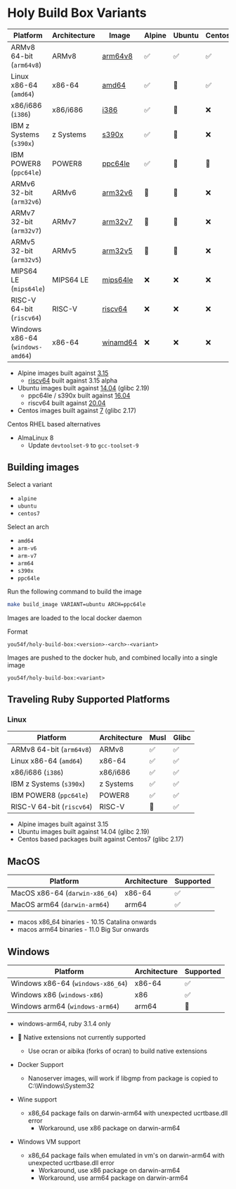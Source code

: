 # Holy Build Box Variants

| Platform                 | Architecture | Image                                      | Alpine | Ubuntu | Centos
|--------------------------|--------------|--------------------------------------------|-----------|-----------|-----------|
| ARMv8 64-bit (`arm64v8`) | ARMv8        | [arm64v8](https://hub.docker.com/u/arm64v8/) | ✅  |✅ |✅ |
| Linux x86-64 (`amd64`)   | x86-64       | [amd64](https://hub.docker.com/u/amd64/)     | ✅  |🚧 |✅ |
| x86/i686 (`i386`)        | x86/i686     | [i386](https://hub.docker.com/u/i386/)       | ✅  |🚧 |❌ |
| IBM z Systems (`s390x`)  | z Systems    | [s390x](https://hub.docker.com/u/s390x/)     | ✅  |🚧 |❌ |
| IBM POWER8 (`ppc64le`)   | POWER8       | [ppc64le](https://hub.docker.com/u/ppc64le/) | ✅  |🚧 |🚧 |
| ARMv6 32-bit (`arm32v6`) | ARMv6        | [arm32v6](https://hub.docker.com/u/arm32v6/) | 🚧  |🚧 |❌|
| ARMv7 32-bit (`arm32v7`) | ARMv7        | [arm32v7](https://hub.docker.com/u/arm32v7/) | 🚧  |🚧 |❌|
| ARMv5 32-bit (`arm32v5`) | ARMv5        | [arm32v5](https://hub.docker.com/u/arm32v5/) | 🚧  |🚧 |❌|
| MIPS64 LE (`mips64le`)   | MIPS64 LE    | [mips64le](https://hub.docker.com/u/mips64le/) | ❌ | ❌|❌|
| RISC-V 64-bit (`riscv64`) | RISC-V       | [riscv64](https://hub.docker.com/u/riscv64/) | ❌ | ❌ |❌|
| Windows x86-64 (`windows-amd64`) | x86-64 | [winamd64](https://hub.docker.com/u/winamd64/) | ❌   |❌ |❌|

- Alpine images built against [3.15](https://hub.docker.com/layers/library/alpine/3.15/images/sha256-26284c09912acfc5497b462c5da8a2cd14e01b4f3ffa876596f5289dd8eab7f2)
  - [riscv64](https://hub.docker.com/layers/riscv64/alpine/20210804/images/sha256-2387fa34569bac5a2745bbe536105834be0c5a72be9d0fa1c793403672c220a2?context=explore) built against 3.15 alpha 
- Ubuntu images built against [14.04](https://hub.docker.com/layers/library/ubuntu/14.04/images/sha256-534255069ef3adf1c7a555fd9f614845ab66c61ef9846e438d86e12ae8c89b88) (glibc 2.19)
  - ppc64le / s390x built against [16.04](https://hub.docker.com/layers/library/ubuntu/16.04/images/sha256-a3785f78ab8547ae2710c89e627783cfa7ee7824d3468cae6835c9f4eae23ff7)
  - riscv64 built against [20.04](https://hub.docker.com/layers/riscv64/ubuntu/20.04/images/sha256-c0e96f609e5f128bdb6d24d21d3bf0a9af6f17234976fa574dad7146a0f97fb2?context=explore)
- Centos images built against [7](https://hub.docker.com/layers/library/centos/7/images/sha256-dead07b4d8ed7e29e98de0f4504d87e8880d4347859d839686a31da35a3b532f?context=explore) (glibc 2.17)

Centos RHEL based alternatives

- AlmaLinux 8
  - Update `devtoolset-9` to `gcc-toolset-9`

## Building images

Select a variant

- `alpine`
- `ubuntu`
- `centos7`

Select an arch

- `amd64`
- `arm-v6`
- `arm-v7`
- `arm64`
- `s390x`
- `ppc64le`

Run the following command to build the image

```bash
make build_image VARIANT=ubuntu ARCH=ppc64le
```

Images are loaded to the local docker daemon

Format

`you54f/holy-build-box:<version>-<arch>-<variant>`

Images are pushed to the docker hub, and combined locally into a single image

`you54f/holy-build-box:<variant>`

## Traveling Ruby Supported Platforms

### Linux

| Platform                 | Architecture  | Musl | Glibc
|--------------------------|---------------|------|-------
| ARMv8 64-bit (`arm64v8`) | ARMv8         |  ✅  | ✅
| Linux x86-64 (`amd64`)   | x86-64        |  ✅  | ✅
| x86/i686 (`i386`)        | x86/i686      |  ✅  | ✅
| IBM z Systems (`s390x`)  | z Systems     |  ✅  | ✅
| IBM POWER8 (`ppc64le`)   | POWER8        |  ✅  | ✅
| RISC-V 64-bit (`riscv64`)| RISC-V        |  🚧  | ✅ 

- Alpine images built against 3.15
- Ubuntu images built against 14.04 (glibc 2.19)
- Centos based packages built against Centos7 (glibc 2.17)

## MacOS

| Platform                 | Architecture  | Supported
|--------------------------|---------------|------
| MacOS x86-64 (`darwin-x86_64`) | x86-64 |  ✅  
| MacOS arm64 (`darwin-arm64`)   | arm64     |  ✅

- macos x86_64 binaries - 10.15 Catalina onwards
- macos arm64 binaries - 11.0 Big Sur onwards

## Windows

| Platform                 | Architecture  | Supported
|--------------------------|---------------|------
| Windows x86-64 (`windows-x86_64`) | x86-64 |  ✅  
| Windows x86 (`windows-x86`)   | x86     |  ✅
| Windows arm64 (`windows-arm64`)   | arm64     |  🚧

- windows-arm64, ruby 3.1.4 only

- 🚧 Native extensions not currently supported
  - Use ocran or aibika (forks of ocran) to build native extensions
- Docker Support
  - Nanoserver images, will work if libgmp from package is copied to C:\Windows\System32
- Wine support
  - x86_64 package fails on darwin-arm64 with unexpected ucrtbase.dll error
    - Workaround, use x86 package on darwin-arm64
- Windows VM support
  - x86_64 package fails when emulated in vm's on darwin-arm64 with unexpected ucrtbase.dll error
    - Workaround, use x86 package on darwin-arm64
    - Workaround, use arm64 package on darwin-arm64
